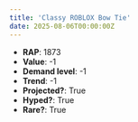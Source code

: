 ```yaml
---
title: 'Classy ROBLOX Bow Tie'
date: 2025-08-06T00:00:00Z
---
```

- **RAP**: 1873
- **Value**: -1
- **Demand level**: -1
- **Trend**: -1
- **Projected?**: True
- **Hyped?**: True
- **Rare?**: True
